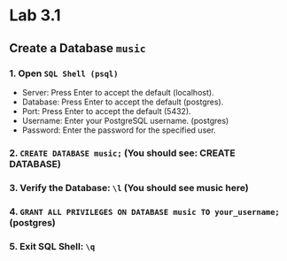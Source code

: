 # Lab 3.1 
## Create a Database `music` #
### 1. Open `SQL Shell (psql)` ###
* Server: Press Enter to accept the default (localhost).
* Database: Press Enter to accept the default (postgres).
* Port: Press Enter to accept the default (5432).
* Username: Enter your PostgreSQL username. (postgres)
* Password: Enter the password for the specified user.

### 2. `CREATE DATABASE music;` (You should see: CREATE DATABASE) ###
### 3. Verify the Database: `\l` (You should see music here) ###
### 4. `GRANT ALL PRIVILEGES ON DATABASE music TO your_username;` (postgres) ###
### 5. Exit SQL Shell: `\q` ###
